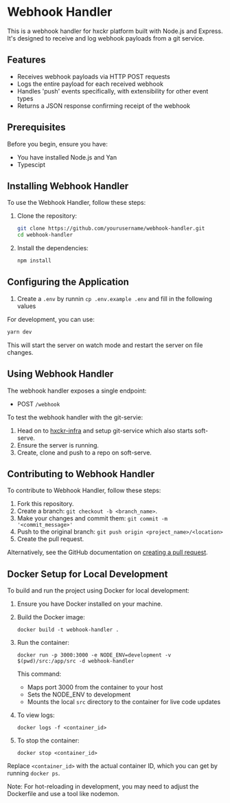 # Webhook Handler

This is a webhook handler for hxckr platform built with Node.js and Express. It's designed to receive and log webhook payloads from a git service.

## Features

- Receives webhook payloads via HTTP POST requests
- Logs the entire payload for each received webhook
- Handles 'push' events specifically, with extensibility for other event types
- Returns a JSON response confirming receipt of the webhook

## Prerequisites

Before you begin, ensure you have:

- You have installed Node.js and Yan
- Typescipt

## Installing Webhook Handler

To use the Webhook Handler, follow these steps:

1. Clone the repository:
   ```bash
   git clone https://github.com/yourusername/webhook-handler.git
   cd webhook-handler
   ```

2. Install the dependencies:
   ```bash
   npm install
   ```

## Configuring the Application

1. Create a `.env` by runnin `cp .env.example .env` and fill in the following values

For development, you can use:
```bash
yarn dev
```
This will start the server on watch mode and restart the server on file changes.

## Using Webhook Handler

The webhook handler exposes a single endpoint:

- POST `/webhook`

To test the webhook handler with the git-servie:

1. Head on to [hxckr-infra]() and setup git-service which also starts soft-serve.
2. Ensure the server is running.
3. Create, clone and push to a repo on soft-serve.

## Contributing to Webhook Handler

To contribute to Webhook Handler, follow these steps:

1. Fork this repository.
2. Create a branch: `git checkout -b <branch_name>`.
3. Make your changes and commit them: `git commit -m '<commit_message>'`
4. Push to the original branch: `git push origin <project_name>/<location>`
5. Create the pull request.

Alternatively, see the GitHub documentation on [creating a pull request](https://help.github.com/articles/creating-a-pull-request/).

## Docker Setup for Local Development

To build and run the project using Docker for local development:

1. Ensure you have Docker installed on your machine.

2. Build the Docker image:
   ```
   docker build -t webhook-handler .
   ```

3. Run the container:
   ```
   docker run -p 3000:3000 -e NODE_ENV=development -v $(pwd)/src:/app/src -d webhook-handler
   ```

   This command:
   - Maps port 3000 from the container to your host
   - Sets the NODE_ENV to development
   - Mounts the local `src` directory to the container for live code updates

4. To view logs:
   ```
   docker logs -f <container_id>
   ```

5. To stop the container:
   ```
   docker stop <container_id>
   ```

Replace `<container_id>` with the actual container ID, which you can get by running `docker ps`.

Note: For hot-reloading in development, you may need to adjust the Dockerfile and use a tool like nodemon.
